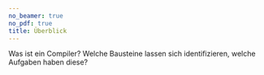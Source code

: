 ```yaml
---
no_beamer: true
no_pdf: true
title: Überblick
---
```


Was ist ein Compiler? Welche Bausteine lassen sich identifizieren, welche Aufgaben
haben diese?
